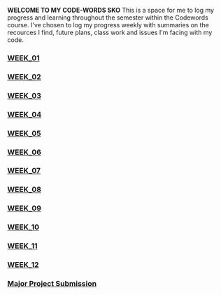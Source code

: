 
**WELCOME TO MY CODE-WORDS SKO**
This is a space for me to log my progress and learning throughout the semester within the Codewords course. I've chosen to log my progress weekly with summaries on the recources I find, future plans, class work and issues I'm facing with my code.

### <a href="week_01">WEEK_01</a>
### <a href="week_02">WEEK_02</a>
### <a href="week_03">WEEK_03</a>
### <a href="week_04">WEEK_04</a>
### <a href="week_05">WEEK_05</a>
### <a href="week_06">WEEK_06</a>
### <a href="week_07">WEEK_07</a>
### <a href="week_08">WEEK_08</a>
### <a href="week_09">WEEK_09</a>
### <a href="week_10">WEEK_10</a>
### <a href="week_11">WEEK_11</a>
### <a href="week_12">WEEK_12</a>
### <a href="Major Project">Major Project Submission</a>
